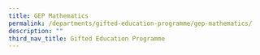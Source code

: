```yaml
---
title: GEP Mathematics
permalink: /departments/gifted-education-programme/gep-mathematics/
description: ""
third_nav_title: Gifted Education Programme
---
```

